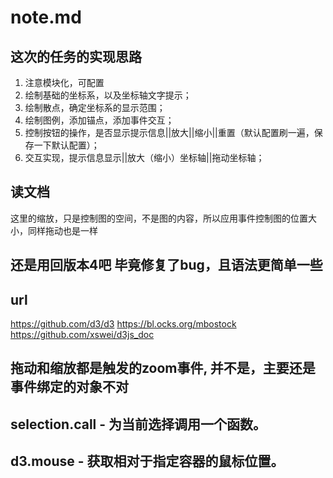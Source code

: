 # note.md

## 这次的任务的实现思路

1. 注意模块化，可配置
2. 绘制基础的坐标系，以及坐标轴文字提示；
3. 绘制散点，确定坐标系的显示范围；
4. 绘制图例，添加锚点，添加事件交互；
5. 控制按钮的操作，是否显示提示信息||放大||缩小||重置（默认配置刷一遍，保存一下默认配置）；
6. 交互实现，提示信息显示||放大（缩小）坐标轴||拖动坐标轴；


## 读文档
这里的缩放，只是控制图的空间，不是图的内容，所以应用事件控制图的位置大小，同样拖动也是一样

## 还是用回版本4吧 毕竟修复了bug，且语法更简单一些

## url
https://github.com/d3/d3
https://bl.ocks.org/mbostock
https://github.com/xswei/d3js_doc


## 拖动和缩放都是触发的zoom事件, 并不是，主要还是事件绑定的对象不对

## selection.call - 为当前选择调用一个函数。

## d3.mouse - 获取相对于指定容器的鼠标位置。